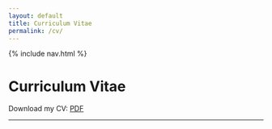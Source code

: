 ```yaml
---
layout: default
title: Curriculum Vitae
permalink: /cv/
---
```


{% include nav.html %}

# Curriculum Vitae

Download my CV: [PDF](/assets/Ovalle_CV_2025.pdf)

---
